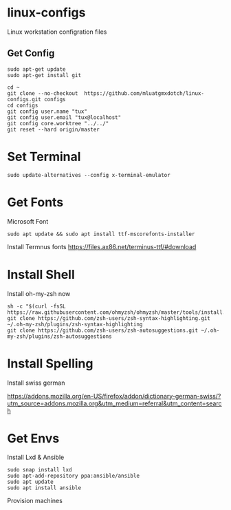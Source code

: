 # linux-configs
Linux workstation configration files

## Get Config

```
sudo apt-get update
sudo apt-get install git
```

```
cd ~
git clone --no-checkout  https://github.com/mluatgmxdotch/linux-configs.git configs
cd configs
git config user.name "tux"
git config user.email "tux@localhost"
git config core.worktree "../../"
git reset --hard origin/master
```

# Set Terminal
```
sudo update-alternatives --config x-terminal-emulator
```
# Get Fonts
Microsoft Font
```
sudo apt update && sudo apt install ttf-mscorefonts-installer
```
Install Termnus fonts 
https://files.ax86.net/terminus-ttf/#download

# Install Shell
Install oh-my-zsh now
```
sh -c "$(curl -fsSL https://raw.githubusercontent.com/ohmyzsh/ohmyzsh/master/tools/install.sh)"
git clone https://github.com/zsh-users/zsh-syntax-highlighting.git ~/.oh-my-zsh/plugins/zsh-syntax-highlighting
git clone https://github.com/zsh-users/zsh-autosuggestions.git ~/.oh-my-zsh/plugins/zsh-autosuggestions
```
# Install Spelling
Install swiss german

https://addons.mozilla.org/en-US/firefox/addon/dictionary-german-swiss/?utm_source=addons.mozilla.org&utm_medium=referral&utm_content=search

# Get Envs
Install Lxd & Ansible
```
sudo snap install lxd
sudo apt-add-repository ppa:ansible/ansible
sudo apt update
sudo apt install ansible
```

Provision machines
```
```
